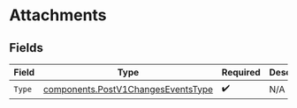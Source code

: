 # Attachments


## Fields

| Field                                                                                    | Type                                                                                     | Required                                                                                 | Description                                                                              |
| ---------------------------------------------------------------------------------------- | ---------------------------------------------------------------------------------------- | ---------------------------------------------------------------------------------------- | ---------------------------------------------------------------------------------------- |
| `Type`                                                                                   | [components.PostV1ChangesEventsType](../../models/components/postv1changeseventstype.md) | :heavy_check_mark:                                                                       | N/A                                                                                      |